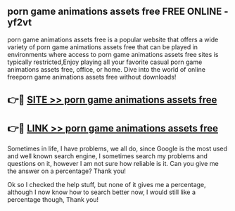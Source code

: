 ## porn game animations assets free FREE ONLINE - yf2vt

porn game animations assets free is a popular website that offers a wide variety of porn game animations assets free that can be played in environments where access to porn game animations assets free sites is typically restricted,Enjoy playing all your favorite casual porn game animations assets free, office, or home. Dive into the world of online freeporn game animations assets free without downloads!

## 👉🔴 [SITE >> porn game animations assets free](http://news.freeplayer.one?title=porn_game_animations_assets_free&ref=FRRE)

## 👉🔴 [LINK >> porn game animations assets free](http://news.freeplayer.one?title=porn_game_animations_assets_free&ref=FREE)

Sometimes in life, I have problems, we all do, since Google is the most used and well known search engine, I sometimes search my problems and questions on it, however I am not sure how reliable is it. Can you give me the answer on a percentage? Thank you!

Ok so I checked the help stuff, but none of it gives me a percentage, although I now know how to search better now, I would still like a percentage though, Thank you!